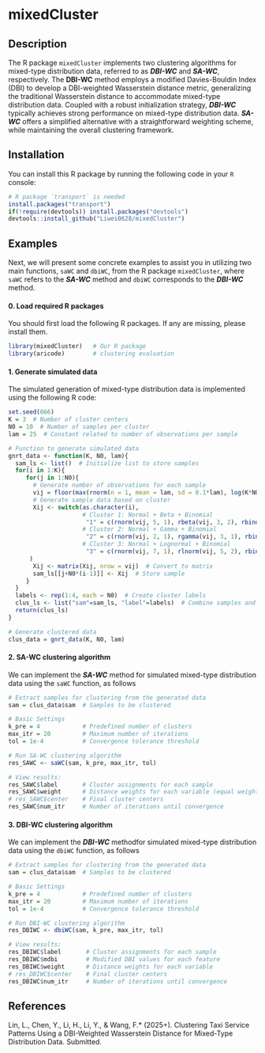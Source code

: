 # mixedCluster


## Description
The R package `mixedCluster` implements two clustering algorithms for mixed-type distribution data, referred to as ***DBI-WC*** and ***SA-WC***, respectively. The **DBI-WC** method employs a modified Davies-Bouldin Index (DBI) to develop a DBI-weighted Wasserstein distance metric, generalizing the traditional Wasserstein distance to accommodate mixed-type distribution data. Coupled with a robust initialization strategy, ***DBI-WC*** typically achieves strong performance on mixed-type distribution data. ***SA-WC*** offers a simplified alternative with a straightforward weighting scheme, while maintaining the overall clustering framework.


## Installation
You can install this R package by running the following code in your `R` console:

```R
# R package `transport` is needed
install.packages("transport")
if(!require(devtools)) install.packages("devtools")
devtools::install_github("Liwei0628/mixedCluster")
```


## Examples
Next, we will present some concrete examples to assist you in utilizing two main functions, `saWC` and `dbiWC`, from the R package `mixedCluster`, where `saWC` refers to the ***SA-WC*** method and `dbiWC` corresponds to the ***DBI-WC*** method.

#### 0. Load required R packages
You should first load the following R packages. If any are missing, please install them.

```R
library(mixedCluster)   # Our R package
library(aricode)        # clustering evaluation
```

#### 1. Generate simulated data
The simulated generation of mixed-type distribution data is implemented using the following R code:

```R
set.seed(666)
K = 3  # Number of cluster centers
N0 = 10  # Number of samples per cluster
lam = 25  # Constant related to number of observations per sample

# Function to generate simulated data
gnrt_data <- function(K, N0, lam){
  sam_ls <- list()  # Initialize list to store samples
  for(i in 1:K){
     for(j in 1:N0){
       # Generate number of observations for each sample
       vij = floor(max(rnorm(n = 1, mean = lam, sd = 0.1*lam), log(K*N0)))
       # Generate sample data based on cluster
       Xij <- switch(as.character(i),
                     # Cluster 1: Normal + Beta + Binomial
                      "1" = c(rnorm(vij, 5, 1), rbeta(vij, 3, 2), rbinom(vij, 1, 2/7)),
                     # Cluster 2: Normal + Gamma + Binomial
                      "2" = c(rnorm(vij, 2, 1), rgamma(vij, 3, 1), rbinom(vij, 1, 1/2)),
                     # Cluster 3: Normal + Lognormal + Binomial
                      "3" = c(rnorm(vij, 7, 1), rlnorm(vij, 5, 2), rbinom(vij, 1, 1/2))
      )
       Xij <- matrix(Xij, nrow = vij)  # Convert to matrix
       sam_ls[[j+N0*(i-1)]] <- Xij  # Store sample
     }
  }
  labels <- rep(1:4, each = N0)  # Create cluster labels
  clus_ls <- list("sam"=sam_ls, "label"=labels)  # Combine samples and labels
  return(clus_ls)
}

# Generate clustered data
clus_data = gnrt_data(K, N0, lam)
```

#### 2. SA-WC clustering algorithm
We can implement the ***SA-WC*** method for simulated mixed-type distribution data using the `saWC` function, as follows

```R
# Extract samples for clustering from the generated data
sam = clus_data$sam  # Samples to be clustered

# Basic Settings
k_pre = 4            # Predefined number of clusters
max_itr = 20         # Maximum number of iterations
tol = 1e-4           # Convergence tolerance threshold

# Run SA-WC clustering algorithm
res_SAWC <- saWC(sam, k_pre, max_itr, tol)

# View results:
res_SAWC$label       # Cluster assignments for each sample
res_SAWC$weight      # Distance weights for each variable (equal weights)
# res_SAWC$center    # Final cluster centers
res_SAWC$num_itr     # Number of iterations until convergence
```

#### 3. DBI-WC clustering algorithm
We can implement the ***DBI-WC*** methodfor simulated mixed-type distribution data using the `dbiWC` function, as follows

```R
# Extract samples for clustering from the generated data
sam = clus_data$sam  # Samples to be clustered

# Basic Settings
k_pre = 4            # Predefined number of clusters
max_itr = 20         # Maximum number of iterations
tol = 1e-4           # Convergence tolerance threshold

# Run DBI-WC clustering algorithm
res_DBIWC <- dbiWC(sam, k_pre, max_itr, tol)

# View results:
res_DBIWC$label       # Cluster assignments for each sample
res_DBIWC$mdbi        # Modified DBI values for each feature
res_DBIWC$weight      # Distance weights for each variable
# res_DBIWC$center    # Final cluster centers
res_DBIWC$num_itr     # Number of iterations until convergence
```


## References
Lin, L., Chen, Y., Li, H., Li, Y., & Wang, F.* (2025+). Clustering Taxi Service Patterns Using a DBI-Weighted Wasserstein Distance for Mixed-Type Distribution Data. Submitted.
